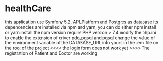 # healthCare
this application use Symfony 5.2, API_Platform and Postgres as database
its dependencies are installed via npm and yarn, you can do either npm install or yarn install
the npm version require PHP version > 7.4
modify the php.ini to enable the extension of driver pdo_pgsql and pgsql
change the value of the environment variable of the DATABASE_URL into yours in the .env file on the root of the project
<<<< the login form does not work yet >>>>
The registration of Patient and Doctor are working
